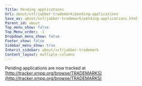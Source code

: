 ```yaml
---
Title: Pending applications
Url: about/xsf/jabber-trademark/pending-applications
Save_as: about/xsf/jabber-trademark/pending-applications.html
Parent_id: about
Top_menu_show: false
Top_Menu_order: -1
Dropdown_menu_show: false
Footer_show: false
Sidebar_menu_show: true
Inherit_sidebar: about/xsf/jabber-trademark
Content_layout: multiple-columns
---
```


Pending applications are now tracked at [http://tracker.xmpp.org/browse/TRADEMARKS](http://tracker.xmpp.org/browse/TRADEMARKS)
